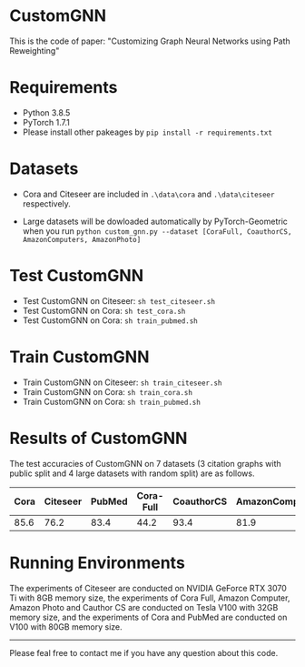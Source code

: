 #  CustomGNN

This is the code of paper: "Customizing Graph Neural Networks using Path Reweighting"


# Requirements

* Python 3.8.5
* PyTorch 1.7.1
* Please install other pakeages by `pip install -r requirements.txt`

# Datasets
* Cora and Citeseer are included in `.\data\cora` and `.\data\citeseer` respectively.

* Large datasets will be dowloaded automatically by PyTorch-Geometric when you run `python custom_gnn.py --dataset [CoraFull, CoauthorCS, AmazonComputers, AmazonPhoto]`

# Test CustomGNN

* Test CustomGNN on Citeseer: `sh test_citeseer.sh`
* Test CustomGNN on Cora: `sh test_cora.sh`
* Test CustomGNN on Cora: `sh train_pubmed.sh`

# Train CustomGNN

* Train CustomGNN on Citeseer: `sh train_citeseer.sh`
* Train CustomGNN on Cora: `sh train_cora.sh`
* Train CustomGNN on Cora: `sh train_pubmed.sh`

# Results of CustomGNN

The test accuracies of CustomGNN on 7 datasets (3 citation graphs with public split and 4 large datasets with random split) are as follows.

| Cora | Citeseer | PubMed | Cora-Full | CoauthorCS | AmazonComputers| AmazonPhoto |
| ---- | -------- | ------ | ------ | ------ | ------ | ------ |
| 85.6 | 76.2     | 83.4   |44.2 |93.4 | 81.9 | 92.0 |



# Running Environments

The experiments of Citeseer are conducted on NVIDIA GeForce RTX 3070 Ti with 8GB memory size, the experiments of Cora Full, Amazon Computer, Amazon Photo and Cauthor CS are conducted on Tesla V100 with 32GB memory size, and the experiments of Cora and PubMed are conducted on V100 with 80GB memory size.

---

Please feal free to contact me if you have any question about this code.

